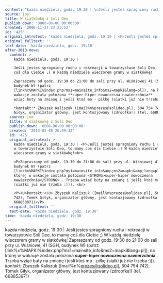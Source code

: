 ```yaml
---
content: "każda niedziela, godz. 19:30 | \nJeśli jesteś spragniony ruchu i rekreacji w towarzystwie Soli Deo, to mamy coś dla Ciebie ;) W każdą niedzielę wieczorem gramy w siatkówkę!\nZapraszamy od godz. 19:30 do 21:00 do sali przy ul. Wiśniowej 41 (SGH, budynek W) (patrz [link%x%MAPKI%index.php?ms1=mainsite_info&ms2=mapki&lang=pl]), na której w wakacje została położona **super-hiper nowoczesna nawierzchnia** . Trzeba wziąć buty na zmianę i jeśli ktoś ma - piłkę (siatki już nie trzeba :))). \n*kontakt:* Zbyszek Kaliszuk ([mail%n%prezes@solideo.pl], 504 754 742), Tomek Giłyk, organizator główny, jest kontuzjowany (zdroofka!) (tel. 668853971)\n\n\n<!--CONTENT FROM OLD SERVER (jos before 2013): każda niedziela, godz. 19:30 | \nJeśli jesteś spragniony ruchu i rekreacji w towarzystwie Soli Deo, to mamy coś dla Ciebie ;) W każdą niedzielę wieczorem gramy w siatkówkę!\n\r\n\nZapraszamy od godz. 19:30 do 21:00 do sali przy ul. Wiśniowej 41 (SGH, budynek W) (patrz [link%x%MAPKI%index.php?ms1=mainsite_info&ms2=mapki&lang=pl]), na której w wakacje została położona **super-hiper nowoczesna nawierzchnia** . Trzeba wziąć buty na zmianę i jeśli ktoś ma - piłkę (siatki już nie trzeba :))). \n\r\n\n*kontakt:* Zbyszek Kaliszuk ([mail%n%prezes@solideo.pl], 504 754 742), Tomek Giłyk, organizator główny, jest kontuzjowany (zdroofka!) (tel. 668853971)\n\n-->"
source: jos
title: W siatkówkę z Soli Deo
publish_down: '0000-00-00 00:00:00'
created: '2006-11-27 23:23:53'
id: '425'
original_introtext: "każda niedziela, godz. 19:30 | <P>Jeśli jesteś spragniony ruchu i rekreacji w towarzystwie Soli Deo, to mamy coś dla Ciebie ;) W każdą niedzielę wieczorem gramy w siatkówkę!<br>\r\n<P>Zapraszamy od godz. 19:30 do 21:00 do sali przy ul. Wiśniowej 41 (SGH, budynek W) (patrz [link%x%MAPKI%index.php?ms1=mainsite_info&amp;ms2=mapki&amp;lang=pl]), na której w wakacje została położona <STRONG>super-hiper nowoczesna nawierzchnia</STRONG> . Trzeba wziąć buty na zmianę i jeśli ktoś ma - piłkę (siatki już nie trzeba :))). <br>\r\n<P><U>kontakt:</U> Zbyszek Kaliszuk ([mail%n%prezes@solideo.pl], 504 754 742), Tomek Giłyk, organizator główny, jest kontuzjowany (zdroofka!) (tel. 668853971)</P>"
original_fulltext: ''
text-date: 'każda niedziela, godz. 19:30'
after-2013-move:
  content: >
    każda niedziela, godz. 19:30 | 

    Jeśli jesteś spragniony ruchu i rekreacji w towarzystwie Soli Deo, to mamy
    coś dla Ciebie ;) W każdą niedzielę wieczorem gramy w siatkówkę!

    Zapraszamy od godz. 19:30 do 21:00 do sali przy ul. Wiśniowej 41 (SGH,
    budynek W) (patrz
    [link%x%MAPKI%index.php?ms1=mainsite_info&ms2=mapki&lang=pl]), na której w
    wakacje została położona **super-hiper nowoczesna nawierzchnia** . Trzeba
    wziąć buty na zmianę i jeśli ktoś ma - piłkę (siatki już nie trzeba :))). 

    *kontakt:* Zbyszek Kaliszuk ([mail%n%prezes@solideo.pl], 504 754 742), Tomek
    Giłyk, organizator główny, jest kontuzjowany (zdroofka!) (tel. 668853971)
  source: jom
  title: W siatkówkę z Soli Deo
  publish_down: '0000-00-00 00:00:00'
  created: '2013-05-08 20:59:32'
  id: '425'
  original_introtext: >-
    każda niedziela, godz. 19:30 | <P>Jeśli jesteś spragniony ruchu i rekreacji
    w towarzystwie Soli Deo, to mamy coś dla Ciebie ;) W każdą niedzielę
    wieczorem gramy w siatkówkę!<br>

    <P>Zapraszamy od godz. 19:30 do 21:00 do sali przy ul. Wiśniowej 41 (SGH,
    budynek W) (patrz
    [link%x%MAPKI%index.php?ms1=mainsite_info&amp;ms2=mapki&amp;lang=pl]), na
    której w wakacje została położona <STRONG>super-hiper nowoczesna
    nawierzchnia</STRONG> . Trzeba wziąć buty na zmianę i jeśli ktoś ma - piłkę
    (siatki już nie trzeba :))). <br>

    <P><U>kontakt:</U> Zbyszek Kaliszuk ([mail%n%prezes@solideo.pl], 504 754
    742), Tomek Giłyk, organizator główny, jest kontuzjowany (zdroofka!) (tel.
    668853971)</P>
  original_fulltext: ''
  text-date: 'każda niedziela, godz. 19:30'
time: 'każda niedziela, godz. 19:30'
---
```

każda niedziela, godz. 19:30 | 
Jeśli jesteś spragniony ruchu i rekreacji w towarzystwie Soli Deo, to mamy coś dla Ciebie ;) W każdą niedzielę wieczorem gramy w siatkówkę!
Zapraszamy od godz. 19:30 do 21:00 do sali przy ul. Wiśniowej 41 (SGH, budynek W) (patrz [link%x%MAPKI%index.php?ms1=mainsite_info&ms2=mapki&lang=pl]), na której w wakacje została położona **super-hiper nowoczesna nawierzchnia** . Trzeba wziąć buty na zmianę i jeśli ktoś ma - piłkę (siatki już nie trzeba :))). 
*kontakt:* Zbyszek Kaliszuk ([mail%n%prezes@solideo.pl], 504 754 742), Tomek Giłyk, organizator główny, jest kontuzjowany (zdroofka!) (tel. 668853971)


<!--CONTENT FROM OLD SERVER (jos before 2013): każda niedziela, godz. 19:30 | 
Jeśli jesteś spragniony ruchu i rekreacji w towarzystwie Soli Deo, to mamy coś dla Ciebie ;) W każdą niedzielę wieczorem gramy w siatkówkę!


Zapraszamy od godz. 19:30 do 21:00 do sali przy ul. Wiśniowej 41 (SGH, budynek W) (patrz [link%x%MAPKI%index.php?ms1=mainsite_info&ms2=mapki&lang=pl]), na której w wakacje została położona **super-hiper nowoczesna nawierzchnia** . Trzeba wziąć buty na zmianę i jeśli ktoś ma - piłkę (siatki już nie trzeba :))). 


*kontakt:* Zbyszek Kaliszuk ([mail%n%prezes@solideo.pl], 504 754 742), Tomek Giłyk, organizator główny, jest kontuzjowany (zdroofka!) (tel. 668853971)

-->

<!--{{json:{"created_date":"2006-11-27 23:23:53","publish_down":"0000-00-00 00:00:00","id":"425"}}}-->